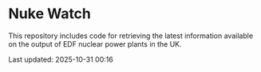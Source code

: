 # Nuke Watch

This repository includes code for retrieving the latest information available on the output of EDF nuclear power plants in the UK.

Last updated: 2025-10-31 00:16